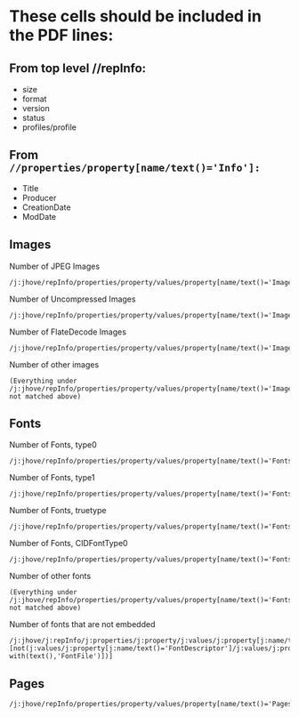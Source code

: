 # These cells should be included in the PDF lines:

## From top level //repInfo:

* size
* format
* version
* status
* profiles/profile

## From `//properties/property[name/text()='Info']:`

* Title
* Producer
* CreationDate
* ModDate

## Images

Number of JPEG Images

    /j:jhove/repInfo/properties/property/values/property[name/text()='Images']/values/property[name/text()='Image']/values/property[name/text()='NisoImageMetadata']/values/value/mix:mix/mix:BasicDigitalObjectInformation/mix:Compression/mix:compressionScheme[text()='JPEG']

Number of Uncompressed Images

    /j:jhove/repInfo/properties/property/values/property[name/text()='Images']/values/property[name/text()='Image']/values/property[name/text()='NisoImageMetadata']/values/value/mix:mix/mix:BasicDigitalObjectInformation/mix:Compression/mix:compressionScheme[text()='Uncompressed']

Number of FlateDecode Images

    /j:jhove/repInfo/properties/property/values/property[name/text()='Images']/values/property[name/text()='Image']/values/property[name/text()='Filter']/values/value[text()='FlateDecode']

Number of other images

    (Everything under /j:jhove/repInfo/properties/property/values/property[name/text()='Images'] not matched above)

## Fonts

Number of Fonts, type0

    /j:jhove/repInfo/properties/property/values/property[name/text()='Fonts']/values/property[name/text()='Type0']/values/property[name/text()='Font']

Number of Fonts, type1

    /j:jhove/repInfo/properties/property/values/property[name/text()='Fonts']/values/property[name/text()='Type1']/values/property[name/text()='Font']

Number of Fonts, truetype

    /j:jhove/repInfo/properties/property/values/property[name/text()='Fonts']/values/property[name/text()='TrueType0']/values/property[name/text()='Font']

Number of Fonts, CIDFontType0

    /j:jhove/repInfo/properties/property/values/property[name/text()='Fonts']/values/property[name/text()='CIDFontType0']/values/property[name/text()='Font']

Number of other fonts

    (Everything under /j:jhove/repInfo/properties/property/values/property[name/text()='Fonts'] not matched above)

Number of fonts that are not embedded

    /j:jhove/j:repInfo/j:properties/j:property/j:values/j:property[j:name/text()='Fonts']/j:values/j:property/j:values/j:property[j:name/text()='Font'][not(j:values/j:property[j:name/text()='FontDescriptor']/j:values/j:property/j:name[starts-with(text(),'FontFile')])]

## Pages

    /j:jhove/repInfo/properties/property/values/property[name/text()='Pages']/values/property[name/text()='Page']
